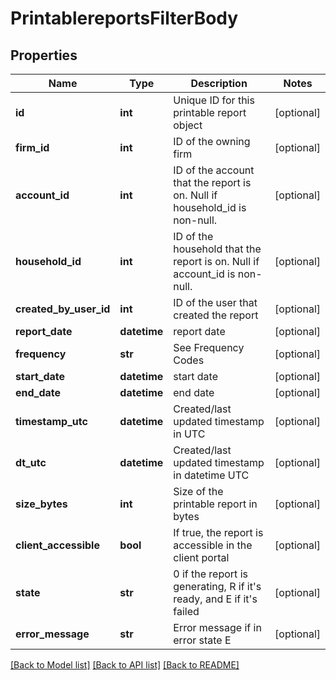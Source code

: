 # PrintablereportsFilterBody

## Properties
Name | Type | Description | Notes
------------ | ------------- | ------------- | -------------
**id** | **int** | Unique ID for this printable report object | [optional] 
**firm_id** | **int** | ID of the owning firm | [optional] 
**account_id** | **int** | ID of the account that the report is on. Null if household_id is non-null. | [optional] 
**household_id** | **int** | ID of the household that the report is on. Null if account_id is non-null. | [optional] 
**created_by_user_id** | **int** | ID of the user that created the report | [optional] 
**report_date** | **datetime** | report date | [optional] 
**frequency** | **str** | See Frequency Codes | [optional] 
**start_date** | **datetime** | start date | [optional] 
**end_date** | **datetime** | end date | [optional] 
**timestamp_utc** | **datetime** | Created/last updated timestamp in UTC | [optional] 
**dt_utc** | **datetime** | Created/last updated timestamp in datetime UTC | [optional] 
**size_bytes** | **int** | Size of the printable report in bytes | [optional] 
**client_accessible** | **bool** | If true, the report is accessible in the client portal | [optional] 
**state** | **str** | 0 if the report is generating, R if it&#x27;s ready, and E if it&#x27;s failed | [optional] 
**error_message** | **str** | Error message if in error state E | [optional] 

[[Back to Model list]](../README.md#documentation-for-models) [[Back to API list]](../README.md#documentation-for-api-endpoints) [[Back to README]](../README.md)

